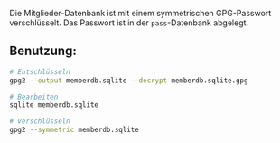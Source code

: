 Die Mitglieder-Datenbank ist mit einem symmetrischen GPG-Passwort verschlüsselt. Das Passwort ist in der ```pass```-Datenbank abgelegt.

## Benutzung:

```bash
# Entschlüsseln
gpg2 --output memberdb.sqlite --decrypt memberdb.sqlite.gpg

# Bearbeiten
sqlite memberdb.sqlite

# Verschlüsseln
gpg2 --symmetric memberdb.sqlite
```
